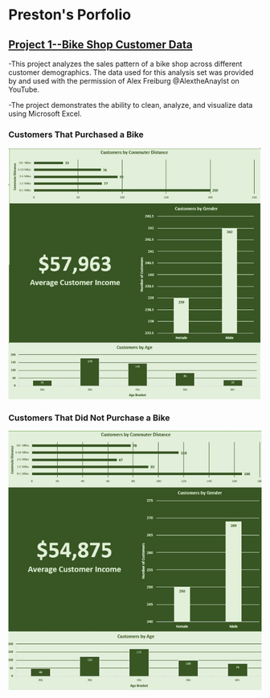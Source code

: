 # Preston's Porfolio

## [Project 1--Bike Shop Customer Data](https://github.com/byupresto/PortfolioProjects/blob/f096943f153868673d938ca4dd59a88f0966ea07/Bike%20Shop%20Customer%20Data%20Analysis.xlsx)
-This project analyzes the sales pattern of a bike shop across different customer demographics. The data used for this analysis set was provided by and used with the permission of Alex Freiburg @AlextheAnaylst on YouTube.

-The project demonstrates the ability to clean, analyze, and visualize data using Microsoft Excel.

### Customers That Purchased a Bike
![](purchased.jpg)

### Customers That Did Not Purchase a Bike
![](didnt_purchase.jpg)
